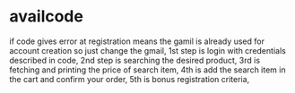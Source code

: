 # availcode
if code gives error at registration means the gamil is already used for account creation so just change the gmail,
1st step is login with credentials described in code,
2nd step is searching the desired product,
3rd is fetching and printing the price of search item,
4th is add the search item in the cart and confirm your order,
5th is bonus registration criteria,
